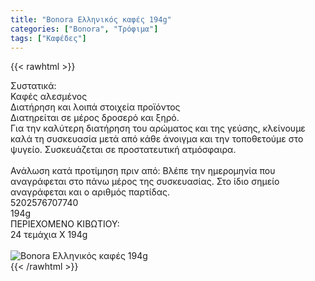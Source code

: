 ```yaml
---
title: "Bonora Ελληνικός καφές 194g"
categories: ["Bonora", "Τρόφιμα"]
tags: ["Καφέδες"]
---
```

{{< rawhtml >}}

<div class="sload64"><div class="product"><div id="sistatika">Συστατικά:</div><div class="alltext">Καφές αλεσμένος</div><div id="loipa">Διατήρηση και λοιπά στοιχεία προϊόντος</div><div class="alltext">Διατηρείται σε μέρος δροσερό και ξηρό.<br>Για την καλύτερη διατήρηση του αρώματος και της γεύσης, κλείνουμε καλά τη συσκευασία μετά από κάθε άνοιγμα και την τοποθετούμε στο ψυγείο. Συσκευάζεται σε προστατευτική ατμόσφαιρα.<br><br>Ανάλωση κατά προτίμηση πριν από: Βλέπε την ημερομηνία που αναγράφεται στο πάνω μέρος της συσκευασίας. Στο ίδιο σημείο αναγράφεται και ο αριθμός παρτίδας.<br></div><div id="barcode"><div id="barimage1"></div><span id="bartext">5202576707740</span><br></div><div id="varos"><div id="varosimage1"></div><span id="varostext">194g</span><br></div><div id="kivotio">ΠΕΡΙΕΧΟΜΕΝΟ ΚΙΒΩΤΙΟΥ:<br>24 τεμάχια Χ 194g</div><br><div class="pimg"><img alt="Bonora Ελληνικός καφές 194g" title="Bonora Ελληνικός καφές 194g" src="/media/images/bonora-ellhnikos-kafes-194g.jpg"></div></div></div>
{{< /rawhtml >}}



